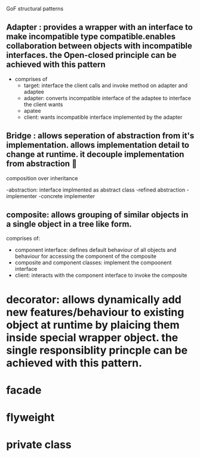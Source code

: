 GoF structural patterns

## Adapter : provides a wrapper with an interface to make incompatible type compatible.enables collaboration between objects with incompatible interfaces. the Open-closed principle can be achieved with this pattern

- comprises of
  - target: interface the client calls and invoke method on adapter and adaptee
  - adapter: converts incompatible interface of the adaptee to interface the client wants
  - apatee
  - client: wants incompatible interface implemented by the adapter

## Bridge : allows seperation of abstraction from it's implementation. allows implementation detail to change at runtime. it decouple implementation from abstraction 🤯

composition over inheritance

-abstraction: interface implmented as abstract class
-refined abstraction
-implementer
-concrete implementer

## composite: allows grouping of similar objects in a single object in a tree like form.

comprises of:

- component interface: defines default behaviour of all objects and behaviour for accessing the component of the composite
- composite and component classes: implement the compoonent interface
- client: interacts with the component interface to invoke the composite

# decorator: allows dynamically add new features/behaviour to existing object at runtime by plaicing them inside special wrapper object. the single responsiblity princple can be achieved with this pattern.

# facade

# flyweight

# private class
